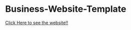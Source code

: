 # Business-Website-Template

<a href="https://mikerecode.github.io/Business-Website-Template/">Click Here to see the website!!</a>